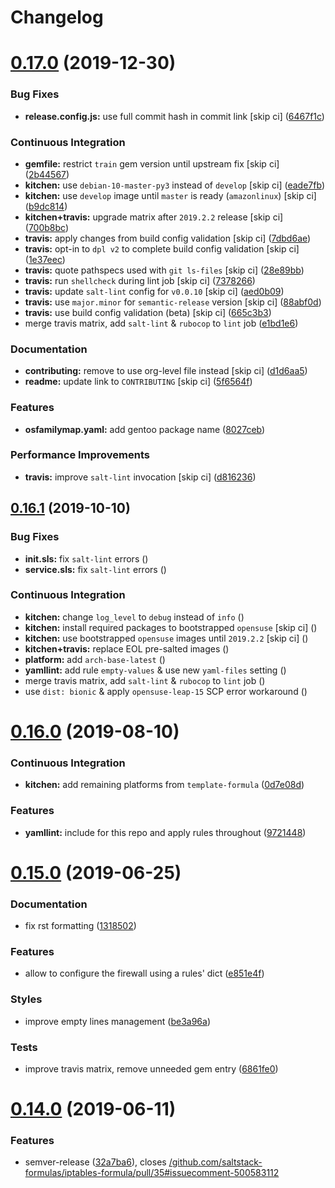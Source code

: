 # Changelog

# [0.17.0](https://github.com/saltstack-formulas/iptables-formula/compare/v0.16.1...v0.17.0) (2019-12-30)


### Bug Fixes

* **release.config.js:** use full commit hash in commit link [skip ci] ([6467f1c](https://github.com/saltstack-formulas/iptables-formula/commit/6467f1ce0b97ca59b1d3c818815d41cf571b16ae))


### Continuous Integration

* **gemfile:** restrict `train` gem version until upstream fix [skip ci] ([2b44567](https://github.com/saltstack-formulas/iptables-formula/commit/2b4456745121de4616d8196bd1572acb78f04ea5))
* **kitchen:** use `debian-10-master-py3` instead of `develop` [skip ci] ([eade7fb](https://github.com/saltstack-formulas/iptables-formula/commit/eade7fbe10815ad4f9795b0dc262fb5c5e1a2b91))
* **kitchen:** use `develop` image until `master` is ready (`amazonlinux`) [skip ci] ([b9dc814](https://github.com/saltstack-formulas/iptables-formula/commit/b9dc8143688facbec3082ea379e22d87787e6bb4))
* **kitchen+travis:** upgrade matrix after `2019.2.2` release [skip ci] ([700b8bc](https://github.com/saltstack-formulas/iptables-formula/commit/700b8bc85cfa4e44064900fc52d46a6713da9e86))
* **travis:** apply changes from build config validation [skip ci] ([7dbd6ae](https://github.com/saltstack-formulas/iptables-formula/commit/7dbd6ae0383a4d8e53b0ed187387384eb88a1ed4))
* **travis:** opt-in to `dpl v2` to complete build config validation [skip ci] ([1e37eec](https://github.com/saltstack-formulas/iptables-formula/commit/1e37eec9ebbbf9867fc5fd9c8d5d1ac336f0785f))
* **travis:** quote pathspecs used with `git ls-files` [skip ci] ([28e89bb](https://github.com/saltstack-formulas/iptables-formula/commit/28e89bbe5653f81b07d2f2d72f93d4b667c95905))
* **travis:** run `shellcheck` during lint job [skip ci] ([7378266](https://github.com/saltstack-formulas/iptables-formula/commit/73782668b6379962cb7fd2e5145dc1ca91848adb))
* **travis:** update `salt-lint` config for `v0.0.10` [skip ci] ([aed0b09](https://github.com/saltstack-formulas/iptables-formula/commit/aed0b095b3b6054e9c157d6e9a3a6e324641904a))
* **travis:** use `major.minor` for `semantic-release` version [skip ci] ([88abf0d](https://github.com/saltstack-formulas/iptables-formula/commit/88abf0d062e2fc2a99289a6837da3880660b3f46))
* **travis:** use build config validation (beta) [skip ci] ([665c3b3](https://github.com/saltstack-formulas/iptables-formula/commit/665c3b3d18e504f5731ee99ba1dea13e977e7aee))
* merge travis matrix, add `salt-lint` & `rubocop` to `lint` job ([e1bd1e6](https://github.com/saltstack-formulas/iptables-formula/commit/e1bd1e6b4f393ce91b903826fb96398877ff8ca4))


### Documentation

* **contributing:** remove to use org-level file instead [skip ci] ([d1d6aa5](https://github.com/saltstack-formulas/iptables-formula/commit/d1d6aa55555c45f27f817ca9cc62470da98e2b27))
* **readme:** update link to `CONTRIBUTING` [skip ci] ([5f6564f](https://github.com/saltstack-formulas/iptables-formula/commit/5f6564f0543181db56c6a3d119ad4a5c98a8a40f))


### Features

* **osfamilymap.yaml:** add gentoo package name ([8027ceb](https://github.com/saltstack-formulas/iptables-formula/commit/8027ceb9715f02b12c8f328c8fefca09819522c2))


### Performance Improvements

* **travis:** improve `salt-lint` invocation [skip ci] ([d816236](https://github.com/saltstack-formulas/iptables-formula/commit/d816236d53ed3a09b53cd8af69cecdec4f8fe412))

## [0.16.1](https://github.com/saltstack-formulas/iptables-formula/compare/v0.16.0...v0.16.1) (2019-10-10)


### Bug Fixes

* **init.sls:** fix `salt-lint` errors ([](https://github.com/saltstack-formulas/iptables-formula/commit/65369c5))
* **service.sls:** fix `salt-lint` errors ([](https://github.com/saltstack-formulas/iptables-formula/commit/49a2c62))


### Continuous Integration

* **kitchen:** change `log_level` to `debug` instead of `info` ([](https://github.com/saltstack-formulas/iptables-formula/commit/21844a9))
* **kitchen:** install required packages to bootstrapped `opensuse` [skip ci] ([](https://github.com/saltstack-formulas/iptables-formula/commit/02b5b59))
* **kitchen:** use bootstrapped `opensuse` images until `2019.2.2` [skip ci] ([](https://github.com/saltstack-formulas/iptables-formula/commit/79c98ed))
* **kitchen+travis:** replace EOL pre-salted images ([](https://github.com/saltstack-formulas/iptables-formula/commit/98ee968))
* **platform:** add `arch-base-latest` ([](https://github.com/saltstack-formulas/iptables-formula/commit/2ba3a7c))
* **yamllint:** add rule `empty-values` & use new `yaml-files` setting ([](https://github.com/saltstack-formulas/iptables-formula/commit/8d94551))
* merge travis matrix, add `salt-lint` & `rubocop` to `lint` job ([](https://github.com/saltstack-formulas/iptables-formula/commit/4f0c67b))
* use `dist: bionic` & apply `opensuse-leap-15` SCP error workaround ([](https://github.com/saltstack-formulas/iptables-formula/commit/dccab80))

# [0.16.0](https://github.com/saltstack-formulas/iptables-formula/compare/v0.15.0...v0.16.0) (2019-08-10)


### Continuous Integration

* **kitchen:** add remaining platforms from `template-formula` ([0d7e08d](https://github.com/saltstack-formulas/iptables-formula/commit/0d7e08d))


### Features

* **yamllint:** include for this repo and apply rules throughout ([9721448](https://github.com/saltstack-formulas/iptables-formula/commit/9721448))

# [0.15.0](https://github.com/saltstack-formulas/iptables-formula/compare/v0.14.0...v0.15.0) (2019-06-25)


### Documentation

* fix rst formatting ([1318502](https://github.com/saltstack-formulas/iptables-formula/commit/1318502))


### Features

* allow to configure the firewall using a rules' dict ([e851e4f](https://github.com/saltstack-formulas/iptables-formula/commit/e851e4f))


### Styles

* improve empty lines management ([be3a96a](https://github.com/saltstack-formulas/iptables-formula/commit/be3a96a))


### Tests

* improve travis matrix, remove unneeded gem entry ([6861fe0](https://github.com/saltstack-formulas/iptables-formula/commit/6861fe0))

# [0.14.0](https://github.com/saltstack-formulas/iptables-formula/compare/v0.13.0...v0.14.0) (2019-06-11)


### Features

* semver-release ([32a7ba6](https://github.com/saltstack-formulas/iptables-formula/commit/32a7ba6)), closes [/github.com/saltstack-formulas/iptables-formula/pull/35#issuecomment-500583112](https://github.com//github.com/saltstack-formulas/iptables-formula/pull/35/issues/issuecomment-500583112)
